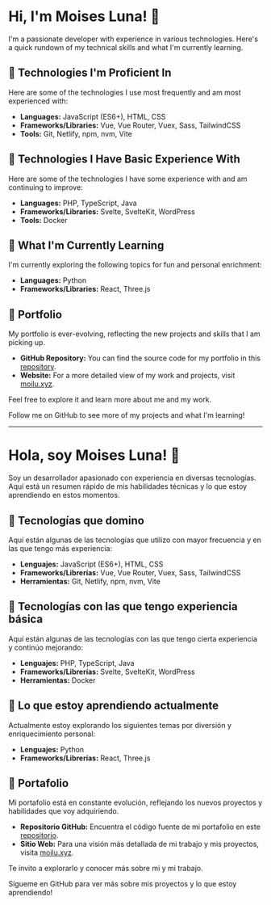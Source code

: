 # Hi, I'm Moises Luna! 👋

I'm a passionate developer with experience in various technologies. Here's a quick rundown of my technical skills and what I'm currently learning.

## 🚀 Technologies I'm Proficient In

Here are some of the technologies I use most frequently and am most experienced with:

- **Languages:** JavaScript (ES6+), HTML, CSS
- **Frameworks/Libraries:** Vue, Vue Router, Vuex, Sass, TailwindCSS
- **Tools:** Git, Netlify, npm, nvm, Vite

## 🌱 Technologies I Have Basic Experience With

Here are some of the technologies I have some experience with and am continuing to improve:

- **Languages:** PHP, TypeScript, Java
- **Frameworks/Libraries:** Svelte, SvelteKit, WordPress
- **Tools:** Docker

## 📘 What I'm Currently Learning

I'm currently exploring the following topics for fun and personal enrichment:

- **Languages:** Python
- **Frameworks/Libraries:** React, Three.js

## 🎨 Portfolio

My portfolio is ever-evolving, reflecting the new projects and skills that I am picking up.

- **GitHub Repository:** You can find the source code for my portfolio in this [repository](https://github.com/moilu/moilu-portfolio).
- **Website:** For a more detailed view of my work and projects, visit [moilu.xyz](http://moilu.xyz).

Feel free to explore it and learn more about me and my work.

Follow me on GitHub to see more of my projects and what I'm learning!

---

# Hola, soy Moises Luna! 👋

Soy un desarrollador apasionado con experiencia en diversas tecnologías. Aquí está un resumen rápido de mis habilidades técnicas y lo que estoy aprendiendo en estos momentos.

## 🚀 Tecnologías que domino

Aquí están algunas de las tecnologías que utilizo con mayor frecuencia y en las que tengo más experiencia:

- **Lenguajes:** JavaScript (ES6+), HTML, CSS
- **Frameworks/Librerías:** Vue, Vue Router, Vuex, Sass, TailwindCSS
- **Herramientas:** Git, Netlify, npm, nvm, Vite

## 🌱 Tecnologías con las que tengo experiencia básica

Aquí están algunas de las tecnologías con las que tengo cierta experiencia y continúo mejorando:

- **Lenguajes:** PHP, TypeScript, Java
- **Frameworks/Librerías:** Svelte, SvelteKit, WordPress
- **Herramientas:** Docker

## 📘 Lo que estoy aprendiendo actualmente

Actualmente estoy explorando los siguientes temas por diversión y enriquecimiento personal:

- **Lenguajes:** Python
- **Frameworks/Librerías:** React, Three.js

## 🎨 Portafolio

Mi portafolio está en constante evolución, reflejando los nuevos proyectos y habilidades que voy adquiriendo.

- **Repositorio GitHub:** Encuentra el código fuente de mi portafolio en este [repositorio](https://github.com/moilu/moilu-portfolio).
- **Sitio Web:** Para una visión más detallada de mi trabajo y mis proyectos, visita [moilu.xyz](http://moilu.xyz).

Te invito a explorarlo y conocer más sobre mi y mi trabajo.

Sígueme en GitHub para ver más sobre mis proyectos y lo que estoy aprendiendo!
